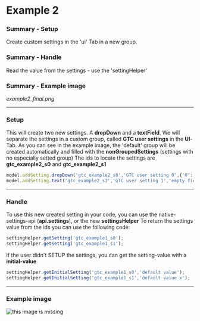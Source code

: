 Example 2
=====================

### Summary - Setup ###
Create custom settings in the 'ui' Tab in a new group.

### Summary - Handle ###
Read the value from the settings - use the 'settingHelper'

### Summary - Example image ###
_example2_final.png_

***************************************************************************************************************************************************
### Setup ###

This will create two new settings. A **dropDown** and a **textField**.
We will separate the settings in a custom group, called **GTC user settings** in the **UI**-Tab.
As you can see in the example image, the 'default' group will be created automatically and filled with the **nonGroupedSettings** (settings with no especially setted group)
The ids to locate the settings are **gtc_example2_s0** and **gtc_example2_s1**

```javascript
model.addSetting.dropDown('gtc_example2_s0','GTC user setting 0',{'0':'OFF','1':'ON'},0,'ui','GTC user settings');
model.addSetting.text('gtc_example2_s1','GTC user setting 1','empty field value','ui','GTC user settings');
```

***************************************************************************************************************************************************
### Handle ###

To use this new created setting in your code, you can use the native-settings-api (**api.settings**), or the new **settingsHelper**
To return the settings value from the ids you can use the following code:

```javascript
settingHelper.getSetting('gtc_example1_s0');
settingHelper.getSetting('gtc_example1_s1');
```

If the user didn't SETUP the settings, you can get the setting-value with a **initial-value**
```javascript
settingHelper.getInitialSetting('gtc_example1_s0','default value');
settingHelper.getInitialSetting('gtc_example1_s1','default value x');
```

***************************************************************************************************************************************************
### Example image ###
![this image is missing](https://github.com/pamods/mods-gtc/tree/master/examples/example1/example2_final.png "UI settings example 2")